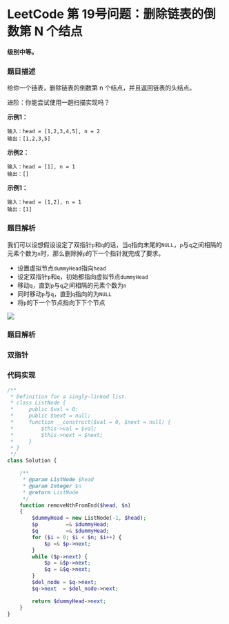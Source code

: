 # LeetCode 第 19号问题：删除链表的倒数第 N 个结点

**级别中等。**

### 题目描述

给你一个链表，删除链表的倒数第 n 个结点，并且返回链表的头结点。

进阶：你能尝试使用一趟扫描实现吗？

**示例1：**
```
输入：head = [1,2,3,4,5], n = 2
输出：[1,2,3,5]
```
**示例2：**
```
输入：head = [1], n = 1
输出：[]
```
**示例1：**
```
输入：head = [1,2], n = 1
输出：[1]
```

### 题目解析

我们可以设想假设设定了双指针`p`和`q`的话，当`q`指向末尾的`NULL`，`p`与`q`之间相隔的元素个数为`n`时，那么删除掉`p`的下一个指针就完成了要求。

- 设置虚拟节点`dummyHead`指向`head`
- 设定双指针`p`和`q`，初始都指向虚拟节点`dummyHead`
- 移动`q`，直到`p`与`q`之间相隔的元素个数为`n`
- 同时移动`p`与`q`，直到`q`指向的为`NULL`
- 将`p`的下一个节点指向下下个节点

![](/Animation/0019-remove-nth-node-from-end-of-list.gif)

### 题目解析

### 双指针

### 代码实现

```php
/**
 * Definition for a singly-linked list.
 * class ListNode {
 *     public $val = 0;
 *     public $next = null;
 *     function __construct($val = 0, $next = null) {
 *         $this->val = $val;
 *         $this->next = $next;
 *     }
 * }
 */
class Solution {

    /**
     * @param ListNode $head
     * @param Integer $n
     * @return ListNode
     */
    function removeNthFromEnd($head, $n)
    {
        $dummyHead = new ListNode(-1, $head);
        $p         =& $dummyHead;
        $q         =& $dummyHead;
        for ($i = 0; $i < $n; $i++) {
            $p =& $p->next;
        }
        while ($p->next) {
            $p = &$p->next;
            $q = &$q->next;
        }
        $del_node = $q->next;
        $q->next  = $del_node->next;

        return $dummyHead->next;
    }
}
```

